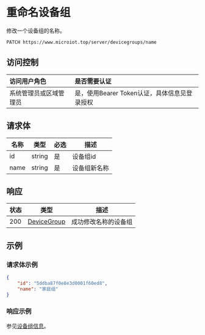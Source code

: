 # 重命名设备组

修改一个设备组的名称。

``` HTTP
PATCH https://www.microiot.top/server/devicegroups/name
```
## 访问控制

| 访问用户角色           | 是否需要认证                                 |
| :--------------------- | :------------------------------------------- |
| 系统管理员或区域管理员 | 是，使用Bearer Token认证，具体信息见登录授权 |


## 请求体

| 名称 | 类型   | 必选 | 描述         |
| ---- | ------ | ---- | ------------ |
| id   | string | 是   | 设备组id     |
| name | string | 是   | 设备组新名称 |


## 响应

| 状态 | 类型                                         | 描述                 |
| ---- | -------------------------------------------- | -------------------- |
| 200  | [DeviceGroup](adddevicegroup.md#devicegroup) | 成功修改名称的设备组 |



## 示例

### 请求体示例

``` JSON
{
    "id": "5ddba87f0e8e3d0001f60ed8",
    "name": "家庭组"
}
```

### 响应示例

参见[设备组信息](adddevicegroup.md#_7)。

